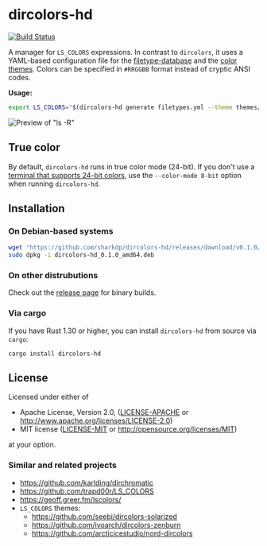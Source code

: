 # dircolors-hd

[![Build Status](https://travis-ci.org/sharkdp/dircolors-hd.svg?branch=master)](https://travis-ci.org/sharkdp/dircolors-hd)

A manager for `LS_COLORS` expressions. In contrast to `dircolors`, it uses a YAML-based
configuration file for the [filetype-database](config/filetypes.yml) and the [color
themes](themes/molokai.yml). Colors can be specified in `#RRGGBB` format instead of cryptic ANSI
codes.

**Usage:**
``` bash
export LS_COLORS="$(dircolors-hd generate filetypes.yml --theme themes/molokai.yml)"
```

![Preview of "ls -R"](https://i.imgur.com/oekLIya.png)

## True color

By default, `dircolors-hd` runs in true color mode (24-bit). If you don't use a [terminal
that supports 24-bit colors](https://gist.github.com/XVilka/8346728), use the `--color-mode 8-bit`
option when running `dircolors-hd`.

## Installation

### On Debian-based systems

``` bash
wget "https://github.com/sharkdp/dircolors-hd/releases/download/v0.1.0/dircolors-hd_0.1.0_amd64.deb"
sudo dpkg -i dircolors-hd_0.1.0_amd64.deb
```

### On other distrubutions

Check out the [release page](https://github.com/sharkdp/dircolors-hd/releases) for binary builds.

### Via cargo

If you have Rust 1.30 or higher, you can install `dircolors-hd` from source via `cargo`:
```
cargo install dircolors-hd
```

## License

Licensed under either of

 * Apache License, Version 2.0, ([LICENSE-APACHE](LICENSE-APACHE) or http://www.apache.org/licenses/LICENSE-2.0)
 * MIT license ([LICENSE-MIT](LICENSE-MIT) or http://opensource.org/licenses/MIT)

at your option.

### Similar and related projects

- https://github.com/karlding/dirchromatic
- https://github.com/trapd00r/LS_COLORS
- https://geoff.greer.fm/lscolors/
- `LS_COLORS` themes:
   - https://github.com/seebi/dircolors-solarized
   - https://github.com/ivoarch/dircolors-zenburn
   - https://github.com/arcticicestudio/nord-dircolors
